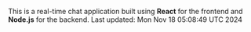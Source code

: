 This is a real-time chat application built using **React** for the frontend and **Node.js** for the backend.
Last updated: Mon Nov 18 05:08:49 UTC 2024
